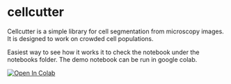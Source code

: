 # cellcutter
Cellcutter is a simple library for cell segmentation from microscopy images. It is designed to work on crowded cell populations.

Easiest way to see how it works it to check the notebook under the notebooks folder. The demo notebook can be run in google colab.

[![Open In Colab](https://colab.research.google.com/assets/colab-badge.svg)](https://colab.research.google.com/github/jiyuuchc/cellcutter/blob/main/notebooks/demo.ipynb)
